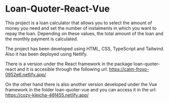 # Loan-Quoter-React-Vue
This project is a loan calculator that allows you to select the amount of money you need and set the number of instalments in which you want to repay the loan. Depending on these values, the total amount of the loan and the monthly payment is calculated.

The project has been developed using HTML, CSS, TypeScript and Tailwind. Also it has been deployed using Netlify. 

There is a version under the React framework in the package loan-quoter-react and it is accesible through the following url: https://calm-froyo-0952e6.netlify.app/

On the other hand there is also another version developed under the Vue framework in the folder loan-quoter-vue and you can access it in the url: https://cozy-kleicha-46f455.netlify.app/
